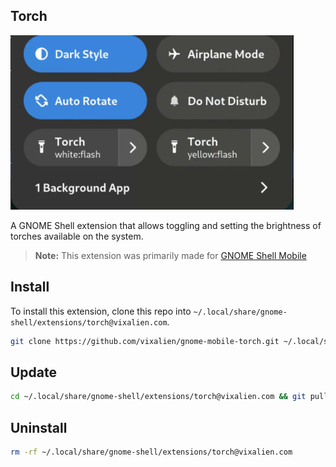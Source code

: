## Torch

![The Torch extension in action](./data/screenshots/panel.png)

A GNOME Shell extension that allows toggling and setting the brightness of
torches available on the system.

> **Note:** This extension was primarily made for
> [GNOME Shell Mobile](https://gitlab.gnome.org/verdre/gnome-shell-mobile)

## Install

To install this extension, clone this repo into `~/.local/share/gnome-shell/extensions/torch@vixalien.com`.

```sh
git clone https://github.com/vixalien/gnome-mobile-torch.git ~/.local/share/gnome-shell/extensions/torch@vixalien.com
```

## Update

```sh
cd ~/.local/share/gnome-shell/extensions/torch@vixalien.com && git pull
```

## Uninstall

```sh
rm -rf ~/.local/share/gnome-shell/extensions/torch@vixalien.com
```
